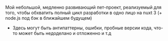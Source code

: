 Мой небольшой, медленно развивающий пет-проект, реализуемый для того, чтобы обхватить полный цикл разработки в одно лицо на nuxt 3 (+ node.js под бэк в ближайшем будущем)

- Здесь могут быть антипаттерны, ошибки, пробные версии кода, что-то может быть недоделано и отложенно и т.д
